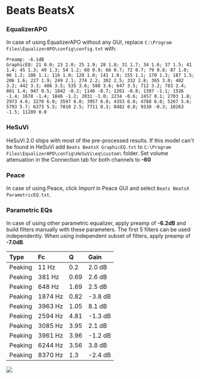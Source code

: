 # Beats BeatsX

### EqualizerAPO
In case of using EqualizerAPO without any GUI, replace `C:\Program Files\EqualizerAPO\config\config.txt`
with:
```
Preamp: -6.1dB
GraphicEQ: 21 0.0; 23 2.0; 25 1.9; 28 1.8; 31 1.7; 34 1.6; 37 1.5; 41 1.4; 45 1.3; 49 1.3; 54 1.2; 60 0.9; 66 0.7; 72 0.7; 79 0.8; 87 1.0; 96 1.2; 106 1.1; 116 1.0; 128 1.0; 141 1.0; 155 1.1; 170 1.3; 187 1.5; 206 1.6; 227 1.9; 249 2.1; 274 2.2; 302 2.5; 332 2.8; 365 3.0; 402 3.2; 442 3.3; 486 3.5; 535 3.6; 588 3.6; 647 3.5; 712 3.2; 783 2.4; 861 1.4; 947 0.5; 1042 -0.2; 1146 -0.7; 1261 -0.8; 1387 -1.1; 1526 -1.4; 1678 -1.4; 1846 -1.2; 2031 -1.0; 2234 -0.6; 2457 0.1; 2703 1.8; 2973 4.6; 3270 6.0; 3597 6.0; 3957 6.0; 4353 6.0; 4788 6.0; 5267 5.6; 5793 5.7; 6373 5.5; 7010 2.5; 7711 0.3; 8482 0.0; 9330 -0.3; 10263 -1.5; 11289 0.0
```

### HeSuVi
HeSuVi 2.0 ships with most of the pre-processed results. If this model can't be found in HeSuVi add
`Beats BeatsX GraphicEQ.txt` to `C:\Program Files\EqualizerAPO\config\HeSuVi\eq\custom\` folder.
Set volume attenuation in the Connection tab for both channels to **-60**

### Peace
In case of using Peace, click *Import* in Peace GUI and select `Beats BeatsX ParametricEQ.txt`.

### Parametric EQs
In case of using other parametric equalizer, apply preamp of **-6.2dB** and build filters manually
with these parameters. The first 5 filters can be used independently.
When using independent subset of filters, apply preamp of **-7.0dB**.

| Type    | Fc      |    Q | Gain    |
|:--------|:--------|:-----|:--------|
| Peaking | 11 Hz   | 0.2  | 2.0 dB  |
| Peaking | 381 Hz  | 0.69 | 2.6 dB  |
| Peaking | 648 Hz  | 1.69 | 2.5 dB  |
| Peaking | 1874 Hz | 0.82 | -3.8 dB |
| Peaking | 3963 Hz | 1.05 | 8.1 dB  |
| Peaking | 2594 Hz | 4.81 | -1.3 dB |
| Peaking | 3085 Hz | 3.95 | 2.1 dB  |
| Peaking | 3961 Hz | 3.96 | -1.2 dB |
| Peaking | 6244 Hz | 3.56 | 3.8 dB  |
| Peaking | 8370 Hz | 1.3  | -2.4 dB |

![](https://raw.githubusercontent.com/jaakkopasanen/AutoEq/master/results/rtings/sbaf-serious/Beats%20BeatsX/Beats%20BeatsX.png)